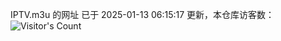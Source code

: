 IPTV.m3u 的网址 已于 2025-01-13 06:15:17 更新，本仓库访客数：![Visitor's Count](https://profile-counter.glitch.me/hero1898_tv/count.svg)
